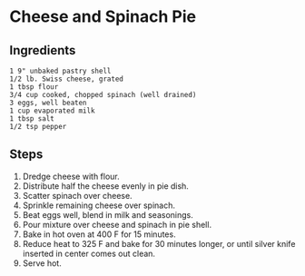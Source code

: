 # Cheese and Spinach Pie #

## Ingredients ##
```
1 9" unbaked pastry shell
1/2 lb. Swiss cheese, grated
1 tbsp flour
3/4 cup cooked, chopped spinach (well drained)
3 eggs, well beaten
1 cup evaporated milk
1 tbsp salt
1/2 tsp pepper
```

## Steps ##
1. Dredge cheese with flour.
2. Distribute half the cheese evenly in pie dish.
3. Scatter spinach over cheese.
4. Sprinkle remaining cheese over spinach. 
5. Beat eggs well, blend in milk and seasonings.
6. Pour mixture over cheese and spinach in pie shell.
7. Bake in hot oven at 400 F for 15 minutes.
8. Reduce heat to 325 F and bake for 30 minutes longer, or until silver knife inserted in center comes out clean.
9. Serve hot. 
